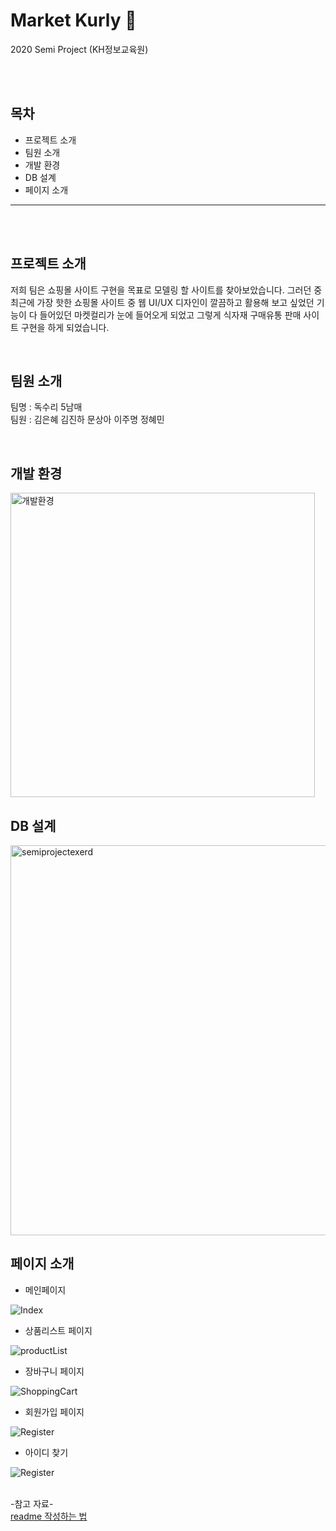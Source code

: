 # Market Kurly 🛒
2020 Semi Project (KH정보교육원)

<br/>
<br/>

## 목차
- 프로젝트 소개
- 팀원 소개
- 개발 환경
- DB 설계
- 페이지 소개

-------------

<br/>
<br/>

## 프로젝트 소개
저희 팀은 쇼핑몰 사이트 구현을 목표로 모델링 할 사이트를 찾아보았습니다. 
그러던 중 최근에 가장 핫한 쇼핑몰 사이트 중 웹 UI/UX 디자인이 깔끔하고
활용해 보고 싶었던 기능이 다 들어있던 마켓컬리가 눈에 들어오게 되었고 
그렇게 식자재 구매유통 판매 사이트 구현을 하게 되었습니다.

<br/>

## 팀원 소개
팀명 : 독수리 5남매 <br/>
팀원 : 김은혜 김진하 문상아 이주명 정혜민

<br/>

## 개발 환경
<img width="487" alt="개발환경" src="https://user-images.githubusercontent.com/51870028/92546447-8aba5800-f28d-11ea-8c79-db4b9cd01ba5.PNG">

<br/>

## DB 설계
<img width="624" alt="semiprojectexerd" src="https://user-images.githubusercontent.com/51870028/92545488-3a41fb00-f28b-11ea-839f-79e188672071.png">

<br/>

## 페이지 소개
- 메인페이지
<img alt="Index" src="https://user-images.githubusercontent.com/51870028/92546929-b5f17700-f28e-11ea-8864-7653684e25fa.png">

- 상품리스트 페이지
<img alt="productList" src="https://user-images.githubusercontent.com/51870028/92547242-6a8b9880-f28f-11ea-8625-edaedaa91f8b.png">

- 장바구니 페이지
<img alt="ShoppingCart" src="https://user-images.githubusercontent.com/51870028/92547397-c1916d80-f28f-11ea-9310-745188b23b4a.png">

- 회원가입 페이지
<img alt="Register" src="https://user-images.githubusercontent.com/66661653/92554617-babf2680-f2a0-11ea-9efe-0b39d715d964.png">

- 아이디 찾기
<img alt="Register" src="https://user-images.githubusercontent.com/66661653/92556542-2dca9c00-f2a5-11ea-8086-7ee2145a3500.png">



<br/>
<br/>

-참고 자료- <br/>
<a href="https://m.blog.naver.com/jooeun0502/221956294941">readme 작성하는 법</a>
